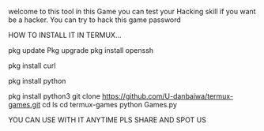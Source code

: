 welcome to this tool in this Game you can test your 
Hacking skill if you want be a hacker.
You can try to hack this game password 

HOW TO INSTALL IT IN TERMUX...

pkg update
Pkg upgrade
pkg install openssh 

pkg install curl 

pkg install python 

pkg install python3
git clone https://github.com/U-danbaiwa/termux-games.git
cd
ls
cd termux-games
python Games.py

YOU CAN USE WITH IT ANYTIME PLS SHARE AND SPOT US
 
